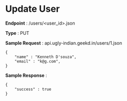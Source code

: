 # Update User
**Endpoint** : /users/<user_id>.json

**Type**	 : PUT

**Sample Request** : api.ugly-indian.geekd.in/users/1.json
```code
{
	"name" : "Kenneth D'souza",
	"email" : "k@g.com",
}
```

**Sample Response** :
```code
{
	"success" : true
}
```
